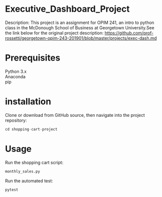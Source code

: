 # Executive_Dashboard_Project
Description: This project is an assignment for OPIM 241, an intro to python class in the McDonough School of Business at Georgetown University.See the link below for the original project description:
https://github.com/prof-rossetti/georgetown-opim-243-201901/blob/master/projects/exec-dash.md

# Prerequisites
Python 3.x  
Anaconda   
pip  

# installation

Clone or download from GitHub source, then navigate into the project repository:

``` py
cd shopping-cart-project
```

# Usage

Run the shopping cart script:

``` py
monthly_sales.py
```

Run the automated test:

``` py
pytest
```


